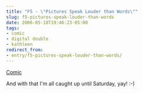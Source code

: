 ```yaml
---
title: "F5 - \"Pictures Speak Louder than Words\""
slug: f5-pictures-speak-louder-than-words
date: 2006-05-18T19:46:23-05:00
tags:
- comic
- digital double
- kathleen
redirect_from:
- entry/f5-pictures-speak-louder-than-words/
---
```

[Comic](http://digitaldouble.smackjeeves.com/comics/54175/)

And with that I'm all caught up until Saturday, yay! :-)
